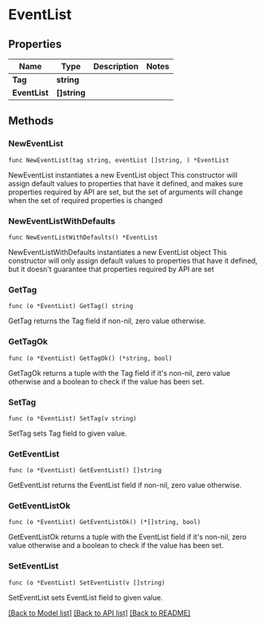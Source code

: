 # EventList

## Properties

Name | Type | Description | Notes
------------ | ------------- | ------------- | -------------
**Tag** | **string** |  | 
**EventList** | **[]string** |  | 

## Methods

### NewEventList

`func NewEventList(tag string, eventList []string, ) *EventList`

NewEventList instantiates a new EventList object
This constructor will assign default values to properties that have it defined,
and makes sure properties required by API are set, but the set of arguments
will change when the set of required properties is changed

### NewEventListWithDefaults

`func NewEventListWithDefaults() *EventList`

NewEventListWithDefaults instantiates a new EventList object
This constructor will only assign default values to properties that have it defined,
but it doesn't guarantee that properties required by API are set

### GetTag

`func (o *EventList) GetTag() string`

GetTag returns the Tag field if non-nil, zero value otherwise.

### GetTagOk

`func (o *EventList) GetTagOk() (*string, bool)`

GetTagOk returns a tuple with the Tag field if it's non-nil, zero value otherwise
and a boolean to check if the value has been set.

### SetTag

`func (o *EventList) SetTag(v string)`

SetTag sets Tag field to given value.


### GetEventList

`func (o *EventList) GetEventList() []string`

GetEventList returns the EventList field if non-nil, zero value otherwise.

### GetEventListOk

`func (o *EventList) GetEventListOk() (*[]string, bool)`

GetEventListOk returns a tuple with the EventList field if it's non-nil, zero value otherwise
and a boolean to check if the value has been set.

### SetEventList

`func (o *EventList) SetEventList(v []string)`

SetEventList sets EventList field to given value.



[[Back to Model list]](../README.md#documentation-for-models) [[Back to API list]](../README.md#documentation-for-api-endpoints) [[Back to README]](../README.md)


